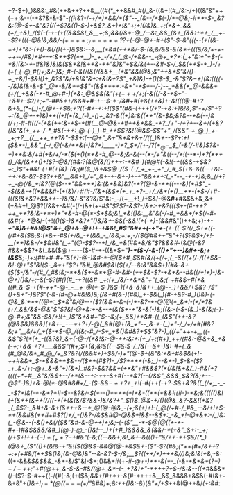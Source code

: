 +?-$+)_)&&&:_#&(++&++?++&__((#(*_++&&#_#(/_&-((&+!(#_/&:-/+)((&"&"++(++;&--(-+&?&-&-$"-_((_#&?-/_-+/+)+&&/+($"--_(&--/+$(___-)_/__+_-@&;-#+*-$-_&?&:(@-$+-&"&?(/(+$?&(()-$-)+&$?_&+)+!&"+;+!(/&)&_+;(+&+_&&(+/_+&)_/($(-(-+-(+_((&&$&!_&__+;&;&&(/&*-@_/--&:_&&_(&+_(&&:+*+_(__+--$?+(((-@&!&;&_&/-$(+-++;_/+-+++?$?+(-@-@_+-#+($"-$_-&"(((-_-(+((&-+*+)+"&:-*(+()-&(/()(+-)&$&:--&;__(*&#(++*&/-$-(&;&/&&_-&(&*+(((&/&/_+-+-++--/_#&)+#+-+:&++_$?(*+__)-_+_-/+/_(_@-/+&&--_-@+_+?+:(_+"&:+"+$-(-*&!(_&:-+-#&)&)&!&_($&*&!&++&-++"&)&"+$&/__&(+*--&#-$-/_$&(+_+$-*_)-/+(+(_(-@_#()+;&/-)&;_#-(-&(/(&(/(&&+__(*&"&&(@&;&"++&*$"&/()-_+_+*&/_)-$&!()+_&?$"&/+_&!&"&_+:_+&!&_+?$"_+&)&)-+()($-$_-&"$?&$-$+)(_&:((_((--/&)&!&-&-$"_@+-&/&++$$"-(&$+_+++:_-&_+"-+_$+--/-)--_+&&(*_@-&&&+(+/(_+&&(-*-#_@+#-)(+&:_@&$&(&"(+($-++$_/+;(*-*&((/-_&-+$+"-+&#+-$?_)+;+"-#_#&*+/_&&#+#_-+--$-*-/&#+#(*&(+*&)+-&!(((@-#+?&+&_(*-(_)-/_@+-+$&;+?((_-_#+-+:+!($$"(#&-(+++(/+?-+&:+)&!&;$"-*+/$"+?+:(&_@+-+)&)++((+!(*(&_(-)_-()+_&?-&((+)&:&((*+"(&-$&;&?&*-_-+&(--_)&_(/+;-#-#_((/-(+&(++:&-+$-*(#(__@-@&-+#++&*&&_-+?_/+"-/+?+--&+/(+&?()&"&(+_++-/-*_#&(-++:_@-(-)_)-#_++$$?&!(@&$-$$"+"_/(&&"-+_@_)_+-_+;+?__(/__++_++?&"-$_$+:(--@+"_&+"&*&+&+(/((_)&+--$?+:+!($&*-)_&&"_(-/_@(-&/++&(-)&?+)____-)+?_$+/(+-/$?(+_@-$_$_(-&(/-#&)$?&-+)++&:&/+#(+&/+/-*($(+()(*+&-#_@--&;&-&(--(*-/+"&((--/+!(--*-)+?(*++()_/&/(&++()+!$?-@&/(#&:$?($&__@(_&/()+*+*+:-*&#-)(#_@_#(-&!(-+((&&-+$&?+:_)$"+#&!-(+#(+_(&)-(&;(#($_)&*&$_@-/($-(-/_+_+-_+"_/_#_$(_+&-&((-_-+&:-++:+&-*&?-$$?++&"__&&+)_/+"_&+-+-&+-)+-+"&&+*+:(_-*--_-+-+)&;&_(/+?+_-@(/&_+!&?(@($--+"&&+++)&:(*&+&&_)&?(-+?(@-&-+_+((--_-&)(+_#$"_--$(&&-+((*___&&_&#-(+(&)_/+#(#-/(&+(&$+(+_+_+?-_+/_/&*(+()__+*-(+$-/+#-(((&!&+&?+&_&+_+*-*-)&/&/-_&"&?&/$"&:-_-/(+__+!_/+$&/-@&__#+#__&$&+&_&+(+&#+!_@$?(/&&+-&#(-(/-)&+(*+-_#$"$?$?-&$?-)_&+:-+&?((($+-(#-++?++_++?&!&-+*+)+"+&-#-@(*-$+$&;&!_+&!()&:__&"&(-/-#_+&&+/+$(/-#-(&#(*_+-*_@&/-(+!_(()($-)&*&?+"()&/&+-$&(-&&!(+(_-_+)-(&&_#&"()++&;+)-+-*__+"&)&_+#&!_@$"&+_@+&-@+!+-+&&!_#$"&#++(-+"+__-(+-((-$?(/_$+_+((-(/_#+&($&;&:(*&+-#&(+/&_-+(&&_-_(&&;+:+;-/($_@_#&++"&"+?_($?&$+/+!-___(++)&&-/+$&#&"(_+"(@-$$?--+!_/&_+&(#&*&/&"$?&&&#-*(&_@(-&?_#&&+$$?+&(_&&($_@+*-*---_($-#-+-((&+$+"___)-*($-/-&-(()+"+--)&#+-&;+(&$__&;-)__+:(#_#+#-#+"&(+)-@-)&#-*-@($+#_$&#(_&/_(_+(/+;(*_-&*(/(+(/-/((+$&-&!-@+"$"&!($-_&*+"$?+"&#_@__&__#_$&!($(+_/--&:&"&&_$+)(#&-&+($($-/&"-/(#_/_#&!&;-*+&($_+-_&*_+_@-#_-&#-(_++$&-$?-+&+&--#&_((_/+!+)-)&-_@+)()&/+;-&(-$?(#()(#_-+?((&#-_+:(+_/&/-+&*&"+"(_&;(-+#&$+#(*&((#_&-$-+(#-++*-@-_-__+-@(*-$-)&$-)(+&-&)&++_(@--_)+&&/+$&?-/$"()+&+"-)&?$"(-&-__(#-@+#&!&)&;(/&*+#(&-)(#&)_+-$&(_)(#-+&?-#_)()&)-(-@&_&:+*+((@+:_$+*&"&/_@_-_--($?(&&*-&-(-)+-&?-+-@(@(*_&+!-(+/+?&(+/_&&/&$-@&"$"$?&!-@+_&:+-&--+(&($+-+"&-&(-)&;((&:-(-$-*_(_&_)-&(*&;_(-)-@-#+;&"&&-$&/+!(+_)$"&+&#+"_$--&;(+_&&)+*&#-((_(&$"__(*_++-&?(@&$&)&&&)(+&+-_---*+?+/-@(_&#(@+(&_+"--_&-*-(_)+"-/_/+/+#(#&?&;+"__&/+/_+($-_+$-@_/((&;-#_/-$+_+&()&*_#&?+$$"&?-)_((/+"++-+__((-&$"$?(*(+_-((&?&)_&+(-@-/(*&!&:-@-++:&:+:(+_/+:(#+)_++/(#&:-@&+&_+&(-+;+&&-+?+___&&$"(#+;_$+(&;&:&((--$&:_$-/_/&(--&*-)&:-#+(_&(#_@&/&*_#_@_/+_&?&?(/(&&#+)+$&/-)+"(@-$+(&"&:+&+#&$&(+!-++#_&&+_$-*&&&++$&-__-/($++(#$?_)_-_/$?+*++(-&;_)--&+-)_$-&-($?_+_&-/+:-@+_&-&"+)(&+)_#&?-$&?&&+(+*&"+#&&$?(*(/&!&+&/_)-#&(+?((((+*+#__&"&/&$+--/__+*(__&--+:_-++-&+#_(-_-*&?(_-_-_(/&_$"_&&&_$&?(_&;+--_-@$"-)&)+&-@(*-@&#&#+/_-($-&&$-++?+$_$__-$+!(_-#(*++(-+?-$&+&?&((_(/+;_-_-_-$?+!&!-+-&+?+#-$--&?&/-$(+--()++++(*+!+&_-((++(+&&_#(#-)-+&;&((((_()&!(+(_&*+(_&++(/_/((-_+(+(&(&/$?&&-)&/&?+"_$()_$_@&-+/()(@&_&?-&&!(*&?_(_$$?-_&#+&-&+(&*++&--*_@(@-@&_-(+;&(+)+!-(_@(/+#-/_#&_--&/+!+$-*+(_&&#&_(++#+#$?()+/_-()&?-/&$&#_@-@&$+!&$__--&$+:_-&_+!-@+&+:-/_)&:(_-@&--(-&()+&(/($&"&#-&-@_$+$+)+;&;-(-($"__-*-$_@(@((+-+*-#+_-)_#&$&&&/&#_)(@-)-@_-()&!--_)+(+#_)&&&&_&(&&/-*(+&"_&+:-_+;(/+$+!+*+-($-)+(_++?-$+#&"(-&;_((-_-&&+;&!_&+-&(__(_()+"&/++-*+$&/(*_)(@&+_($"_(()+(&!&-+"&!($(@&$-_&&_@(@-*&__$&+-($"-_$?(#&;(*++(#+/&++?+:+(+#&/(*+$&(_)&;(&-@&)&"_--&-*&?-$-/&;__$?(*_(+_+/+)+++_&/_/_)&;&!&!___+&;_-&:_((+-&&*&$&$&&_-&*+-&/$"&!-$+;()&&+#(+-*_#-@_+-)++-&(+-_(-&-+&+&+*(*$?-)-/-++;$"+#(@++_&-*_$-&-#&/(@+_&*-(-_+?&)+"-*+++?+$-/&:&--((+_#&$&*(/-($?-$-#++((-/(#(-&;(+($&;_&&+_/_#+*+-&_(#-*+++&__&$_&&&&+&$&(-#(&+-&+&"_+()&$+!_(-*(@((---(+/$"&#&)+;&:++()&:-&_)(_&"+/+$+_+&(@++&/_(+:&#_:
